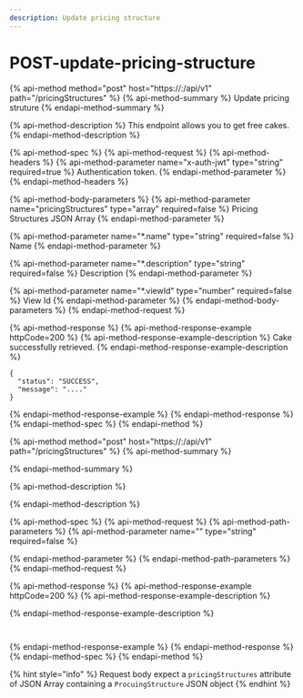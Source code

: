 ```yaml
---
description: Update pricing structure
---
```


# POST-update-pricing-structure

{% api-method method="post" host="https://<host>:<port>/api/v1" path="/pricingStructures" %}
{% api-method-summary %}
Update pricing struture
{% endapi-method-summary %}

{% api-method-description %}
This endpoint allows you to get free cakes.
{% endapi-method-description %}

{% api-method-spec %}
{% api-method-request %}
{% api-method-headers %}
{% api-method-parameter name="x-auth-jwt" type="string" required=true %}
Authentication token.
{% endapi-method-parameter %}
{% endapi-method-headers %}

{% api-method-body-parameters %}
{% api-method-parameter name="pricingStructures" type="array" required=false %}
Pricing Structures JSON Array
{% endapi-method-parameter %}

{% api-method-parameter name="\*.name" type="string" required=false %}
Name
{% endapi-method-parameter %}

{% api-method-parameter name="\*.description" type="string" required=false %}
Description
{% endapi-method-parameter %}

{% api-method-parameter name="\*.viewId" type="number" required=false %}
 View Id
{% endapi-method-parameter %}
{% endapi-method-body-parameters %}
{% endapi-method-request %}

{% api-method-response %}
{% api-method-response-example httpCode=200 %}
{% api-method-response-example-description %}
Cake successfully retrieved.
{% endapi-method-response-example-description %}

```
{
  "status": "SUCCESS",
  "message": "...." 
}
```
{% endapi-method-response-example %}
{% endapi-method-response %}
{% endapi-method-spec %}
{% endapi-method %}

{% api-method method="post" host="https://<host>:<port>/api/v1" path="/pricingStructures" %}
{% api-method-summary %}

{% endapi-method-summary %}

{% api-method-description %}

{% endapi-method-description %}

{% api-method-spec %}
{% api-method-request %}
{% api-method-path-parameters %}
{% api-method-parameter name="" type="string" required=false %}

{% endapi-method-parameter %}
{% endapi-method-path-parameters %}
{% endapi-method-request %}

{% api-method-response %}
{% api-method-response-example httpCode=200 %}
{% api-method-response-example-description %}

{% endapi-method-response-example-description %}

```


```
{% endapi-method-response-example %}
{% endapi-method-response %}
{% endapi-method-spec %}
{% endapi-method %}

{% hint style="info" %}
Request body expect a `pricingStructures` attribute of JSON Array containing a `ProcuingStructure` JSON object
{% endhint %}

